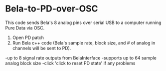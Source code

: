 # Bela-to-PD-over-OSC

This code sends Bela's 8 analog pins over serial USB to a computer running Pure Data via OSC. 

1) Open PD patch
2) Run Bela c++ code (Bela's sample rate, block size, and # of analog in channels will be sent to PD).

-up to 8 signal rate outputs from BelaInterface
-supports up to 64 sample analog block size
-click 'click to reset PD state' if any problems

